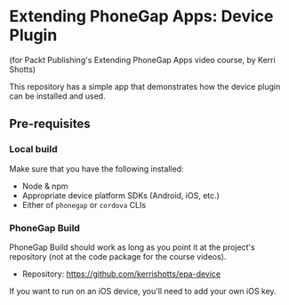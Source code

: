 # Extending PhoneGap Apps: Device Plugin

(for Packt Publishing's Extending PhoneGap Apps video course, by Kerri Shotts)

This repository has a simple app that demonstrates how the device plugin can be installed and used. 

## Pre-requisites

### Local build

Make sure that you have the following installed:

* Node & npm
* Appropriate device platform SDKs (Android, iOS, etc.)
* Either of `phonegap` or `cordova` CLIs

### PhoneGap Build

PhoneGap Build should work as long as you point it at the project's repository (not at the code package for the course videos).

* Repository: https://github.com/kerrishotts/epa-device

If you want to run on an iOS device, you'll need to add your own iOS key.